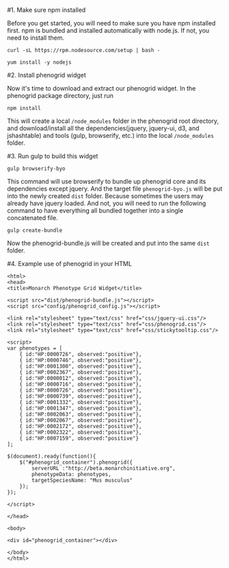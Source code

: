 #1. Make sure npm installed

Before you get started, you will need to make sure you have npm installed first. npm is bundled and installed automatically with node.js. If not, you need to install them.

```
curl -sL https://rpm.nodesource.com/setup | bash -

yum install -y nodejs
```

#2. Install phenogrid widget

Now it's time to download and extract our phenogrid widget. In the phenogrid package directory, just run

```
npm install
```

This will create a local `/node_modules` folder in the phenogrid root directory, and download/install all the dependencies(jquery, jquery-ui, d3, and jshashtable) and tools (gulp, browserify, etc.) into the local `/node_modules` folder.

#3. Run gulp to build this widget

```
gulp browserify-byo
```

This command will use browserify to bundle up phenogrid core and its dependencies except jquery. And the target file `phenogrid-byo.js` will be put into the newly created `dist` folder. Because sometimes the users may already have jquery loaded. And not, you will need to run the following command to have everything all bundled together into a single concatenated file.

```
gulp create-bundle
```

Now the phenogrid-bundle.js will be created and put into the same `dist` folder.

#4. Example use of phenogrid in your HTML

````
<html>
<head>
<title>Monarch Phenotype Grid Widget</title>

<script src="dist/phenogrid-bundle.js"></script>
<script src="config/phenogrid_config.js"></script>

<link rel="stylesheet" type="text/css" href="css/jquery-ui.css"/>
<link rel="stylesheet" type="text/css" href="css/phenogrid.css"/>
<link rel="stylesheet" type="text/css" href="css/stickytooltip.css"/>

<script>
var phenotypes = [
	{ id:"HP:0000726", observed:"positive"},
	{ id:"HP:0000746", observed:"positive"},
	{ id:"HP:0001300", observed:"positive"},
	{ id:"HP:0002367", observed:"positive"},
	{ id:"HP:0000012", observed:"positive"},
	{ id:"HP:0000716", observed:"positive"},
	{ id:"HP:0000726", observed:"positive"},
	{ id:"HP:0000739", observed:"positive"},
	{ id:"HP:0001332", observed:"positive"},
	{ id:"HP:0001347", observed:"positive"},
	{ id:"HP:0002063", observed:"positive"},
	{ id:"HP:0002067", observed:"positive"},
	{ id:"HP:0002172", observed:"positive"},
	{ id:"HP:0002322", observed:"positive"},
	{ id:"HP:0007159", observed:"positive"}
];	

$(document).ready(function(){
	$("#phenogrid_container").phenogrid({
		serverURL :"http://beta.monarchinitiative.org", 
		phenotypeData: phenotypes,
		targetSpeciesName: "Mus musculus" 
	});
});

</script>

</head>

<body>

<div id="phenogrid_container"></div>

</body>
</html>
````


